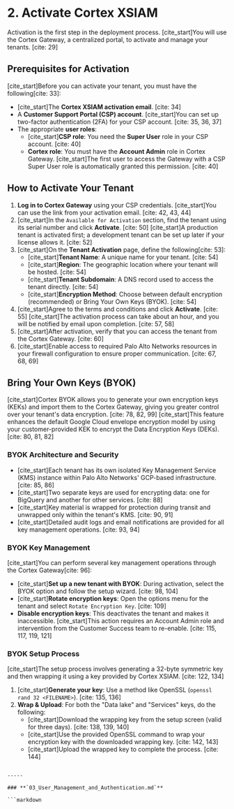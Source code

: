 # 2. Activate Cortex XSIAM

Activation is the first step in the deployment process. [cite_start]You will use the Cortex Gateway, a centralized portal, to activate and manage your tenants. [cite: 29]

## Prerequisites for Activation

[cite_start]Before you can activate your tenant, you must have the following[cite: 33]:

* [cite_start]The **Cortex XSIAM activation email**. [cite: 34]
* A **Customer Support Portal (CSP) account**. [cite_start]You can set up two-factor authentication (2FA) for your CSP account. [cite: 35, 36, 37]
* The appropriate **user roles**:
    * [cite_start]**CSP role**: You need the **Super User** role in your CSP account. [cite: 40]
    * **Cortex role**: You must have the **Account Admin** role in Cortex Gateway. [cite_start]The first user to access the Gateway with a CSP Super User role is automatically granted this permission. [cite: 40]

## How to Activate Your Tenant

1.  **Log in to Cortex Gateway** using your CSP credentials. [cite_start]You can use the link from your activation email. [cite: 42, 43, 44]
2.  [cite_start]In the `Available for Activation` section, find the tenant using its serial number and click **Activate**. [cite: 50] [cite_start]A production tenant is activated first; a development tenant can be set up later if your license allows it. [cite: 52]
3.  [cite_start]On the **Tenant Activation** page, define the following[cite: 53]:
    * [cite_start]**Tenant Name**: A unique name for your tenant. [cite: 54]
    * [cite_start]**Region**: The geographic location where your tenant will be hosted. [cite: 54]
    * [cite_start]**Tenant Subdomain**: A DNS record used to access the tenant directly. [cite: 54]
    * [cite_start]**Encryption Method**: Choose between default encryption (recommended) or Bring Your Own Keys (BYOK). [cite: 54]
4.  [cite_start]Agree to the terms and conditions and click **Activate**. [cite: 55] [cite_start]The activation process can take about an hour, and you will be notified by email upon completion. [cite: 57, 58]
5.  [cite_start]After activation, verify that you can access the tenant from the Cortex Gateway. [cite: 60]
6.  [cite_start]Enable access to required Palo Alto Networks resources in your firewall configuration to ensure proper communication. [cite: 67, 68, 69]

## Bring Your Own Keys (BYOK)

[cite_start]Cortex BYOK allows you to generate your own encryption keys (KEKs) and import them to the Cortex Gateway, giving you greater control over your tenant's data encryption. [cite: 78, 82, 99] [cite_start]This feature enhances the default Google Cloud envelope encryption model by using your customer-provided KEK to encrypt the Data Encryption Keys (DEKs). [cite: 80, 81, 82]

### BYOK Architecture and Security

* [cite_start]Each tenant has its own isolated Key Management Service (KMS) instance within Palo Alto Networks' GCP-based infrastructure. [cite: 85, 86]
* [cite_start]Two separate keys are used for encrypting data: one for BigQuery and another for other services. [cite: 88]
* [cite_start]Key material is wrapped for protection during transit and unwrapped only within the tenant's KMS. [cite: 90, 91]
* [cite_start]Detailed audit logs and email notifications are provided for all key management operations. [cite: 93, 94]

### BYOK Key Management

[cite_start]You can perform several key management operations through the Cortex Gateway[cite: 96]:

* [cite_start]**Set up a new tenant with BYOK**: During activation, select the BYOK option and follow the setup wizard. [cite: 98, 104]
* [cite_start]**Rotate encryption keys**: Open the options menu for the tenant and select `Rotate Encryption Key`. [cite: 109]
* **Disable encryption keys**: This deactivates the tenant and makes it inaccessible. [cite_start]This action requires an Account Admin role and intervention from the Customer Success team to re-enable. [cite: 115, 117, 119, 121]

### BYOK Setup Process

[cite_start]The setup process involves generating a 32-byte symmetric key and then wrapping it using a key provided by Cortex XSIAM. [cite: 122, 134]

1.  [cite_start]**Generate your key**: Use a method like OpenSSL (`openssl rand 32 <FILENAME>`). [cite: 135, 136]
2.  **Wrap & Upload**: For both the "Data lake" and "Services" keys, do the following:
    * [cite_start]Download the wrapping key from the setup screen (valid for three days). [cite: 138, 139, 140]
    * [cite_start]Use the provided OpenSSL command to wrap your encryption key with the downloaded wrapping key. [cite: 142, 143]
    * [cite_start]Upload the wrapped key to complete the process. [cite: 144]
```

-----

### **`03_User_Management_and_Authentication.md`**

```markdown
